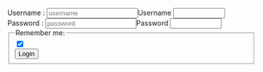 <html>
  <head>
    <head>
   <link href="styles.css" rel="stylesheet" /> 
    </head>
    <section>
      <form action = " " method = "POST">
        <div class = "mb - 8" >
          <label for = " username " > Username : </label>
          <input id = "username" name = "username "
            type = "username" placeholder = "username"
            <label for="username">Username</label>
          <input type="text" id="username" name="username" required minlength="5" maxlength="8" size="10" />
            </div>
        <div class = "mb - 8" >
          <label for = " password " > Password : </label>
          <input id = "password" name = "password "
            type = "password" placeholder = "password"
            <label for="password">Password</label>
          <input type="text" id="password" name="password" required minlength="5" maxlength="8" size="10" />
            </div>
       <fieldset>
  <legend>Remember me:</legend>

  <div>
    <input type="checkbox" id=" " name=" " checked />
   
  </div>
  <button class="favorite styled" type="button">Login</button>
</fieldset>
  </head>
</html>
